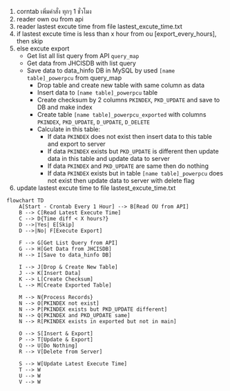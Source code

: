 1. corntab เพิ่มคำสั่ง ทุกๆ 1 ชั่วโมง
2. reader own ou from api
3. reader lastest excute time from file lastest_excute_time.txt
4. if lastest excute time is less than x hour from ou [export_every_hours], then skip
5. else excute export
    - Get list all list query from API `query_map`
    - Get data from JHCISDB with list query
    - Save data to data_hinfo DB in MySQL by used `[name table]_powerpcu` from query_map
      - Drop table and create new table with same column as data
      - Insert data to `[name table]_powerpcu` table
      - Create checksum by 2 columns `PKINDEX`, `PKD_UPDATE` and save to DB and make index
      - Create table `[name table]_powerpcu_exported` with columns `PKINDEX`, `PKD_UPDATE`, `D_UPDATE`, `D_DELETE`
      - Calculate in this table:
        - If data `PKINDEX` does not exist then insert data to this table and export to server
        - If data `PKINDEX` exists but `PKD_UPDATE` is different then update data in this table and update data to server
        - If data `PKINDEX` and `PKD_UPDATE` are same then do nothing
        - If data `PKINDEX` exists but in table `[name table]_powerpcu` does not exist then update data to server with delete flag
6. update lastest excute time to file lastest_excute_time.txt

```mermaid
flowchart TD
    A[Start - Crontab Every 1 Hour] --> B[Read OU from API]
    B --> C[Read Latest Execute Time]
    C --> D{Time diff < X hours?}
    D -->|Yes| E[Skip]
    D -->|No| F[Execute Export]
    
    F --> G[Get List Query from API]
    G --> H[Get Data from JHCISDB]
    H --> I[Save to data_hinfo DB]
    
    I --> J[Drop & Create New Table]
    J --> K[Insert Data]
    K --> L[Create Checksum]
    L --> M[Create Exported Table]
    
    M --> N{Process Records}
    N --> O[PKINDEX not exist]
    N --> P[PKINDEX exists but PKD_UPDATE different]
    N --> Q[PKINDEX and PKD_UPDATE same]
    N --> R[PKINDEX exists in exported but not in main]
    
    O --> S[Insert & Export]
    P --> T[Update & Export]
    Q --> U[Do Nothing]
    R --> V[Delete from Server]
    
    S --> W[Update Latest Execute Time]
    T --> W
    U --> W
    V --> W
```